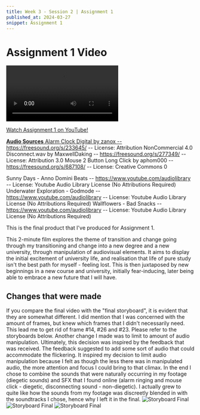```yaml
---
title: Week 3 - Session 2 | Assignment 1
published_at: 2024-03-27
snippet: Assignment 1
---
```

# Assignment 1 Video
<video controls src="/W02S1/Assignment1.mp4" title="Title"></video>
<p><a href=https://youtu.be/eIqIqkROdic> Watch Assignment 1 on YouTube!</p>

**Audio Sources**
Alarm Clock Digital by zanox -- https://freesound.org/s/233645/ -- License: Attribution NonCommercial 4.0
Disconnect.wav by MaxwellDaking -- https://freesound.org/s/277349/ -- License: Attribution 3.0
Mouse 2 Button Long Click by aphom000 -- https://freesound.org/s/687108/ -- License: Creative Commons 0

Sunny Days - Anno Domini Beats -- https://www.youtube.com/audiolibrary -- License: Youtube Audio Library License (No Attributions Required)
Underwater Exploration - Godmode -- https://www.youtube.com/audiolibrary -- License: Youtube Audio Library License (No Attributions Required)
Wallflowers - Bad Snacks -- https://www.youtube.com/audiolibrary -- License: Youtube Audio Library License (No Attributions Required)

This is the final product that I've produced for Assignment 1. 

This 2-minute film explores the theme of transition and change going through my transitioning and change into a new degree and a new university, through manipulation of audiovisual elements. It aims to display the initial excitement of university life, and realisation that life of pure study isn't the best path for myself - feeling lost. This is then juxtaposed by new beginnings in a new course and university, initially fear-inducing, later being able to embrace a new future that I will have.

## Changes that were made
If you compare the final video with the "final storyboard", it is evident that they are somewhat different. I did mention that I was concerned with the amount of frames, but knew which frames that I didn't necessarily need. This lead me to get rid of frame #14, #26 and #23. Please refer to the storyboards below. 
Another change I made was to limit to amount of audio manipulation. Ultimately, this decision was inspired by the feedback that was received. The feedback suggested to add some sort of audio that could accommodate the flickering. It inspired my decision to limit audio manipulation because I felt as though the less there was in manipulated audio, the more attention and focus I could bring to that climax. 
In the end I chose to combine the sounds that were naturally occurring in my footage (diegetic sounds) and SFX that I found online (alarm ringing and mouse click - diegetic, disconnecting sound - non-diegetic). I actually grew to quite like how the sounds from my footage was discreetly blended in with the soundtracks I chose, hence why I left it in the final.
![Storyboard Final](/W02S1/final1.jpg)
![Storyboard Final](/W02S1/final2.jpg)
![Storyboard Final](/W02S1/final3.jpg)
